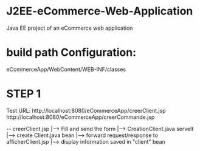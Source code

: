 # J2EE-eCommerce-Web-Application
Java EE project of an eCommerce web application

# build path Configuration:
eCommerceApp/WebContent/WEB-INF/classes


# STEP 1 #

Test URL:
http://localhost:8080/eCommerceApp/creerClient.jsp
http://localhost:8080/eCommerceApp/creerCommande.jsp

 --  creerClient.jsp 
|--> Fill and send the form 
|--> CreationClient.java servelt 
|--> create Client.java bean 
|--> forward request/response to afficherClient.jsp 
|--> display information saved in "client" bean 